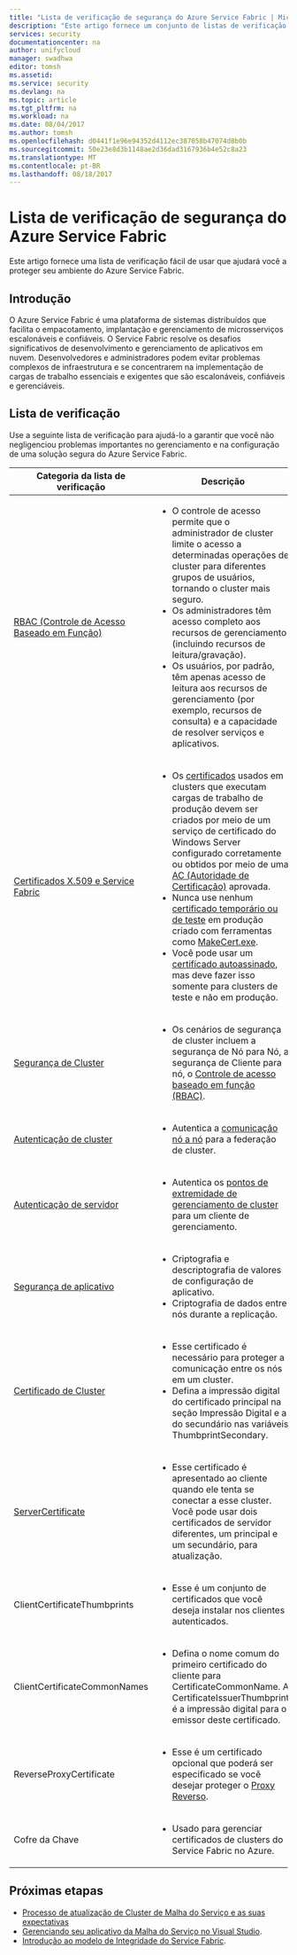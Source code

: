 ```yaml
---
title: "Lista de verificação de segurança do Azure Service Fabric | Microsoft Docs"
description: "Este artigo fornece um conjunto de listas de verificação de segurança do banco de dados do Azure."
services: security
documentationcenter: na
author: unifycloud
manager: swadhwa
editor: tomsh
ms.assetid: 
ms.service: security
ms.devlang: na
ms.topic: article
ms.tgt_pltfrm: na
ms.workload: na
ms.date: 08/04/2017
ms.author: tomsh
ms.openlocfilehash: d0441f1e96e94352d4112ec387058b47074d8b0b
ms.sourcegitcommit: 50e23e8d3b1148ae2d36dad3167936b4e52c8a23
ms.translationtype: MT
ms.contentlocale: pt-BR
ms.lasthandoff: 08/18/2017
---
```

# <a name="azure-service-fabric-security-checklist"></a>Lista de verificação de segurança do Azure Service Fabric
Este artigo fornece uma lista de verificação fácil de usar que ajudará você a proteger seu ambiente do Azure Service Fabric.

## <a name="introduction"></a>Introdução
O Azure Service Fabric é uma plataforma de sistemas distribuídos que facilita o empacotamento, implantação e gerenciamento de microsserviços escalonáveis e confiáveis. O Service Fabric resolve os desafios significativos de desenvolvimento e gerenciamento de aplicativos em nuvem. Desenvolvedores e administradores podem evitar problemas complexos de infraestrutura e se concentrarem na implementação de cargas de trabalho essenciais e exigentes que são escalonáveis, confiáveis e gerenciáveis.

## <a name="checklist"></a>Lista de verificação
Use a seguinte lista de verificação para ajudá-lo a garantir que você não negligenciou problemas importantes no gerenciamento e na configuração de uma solução segura do Azure Service Fabric.


|Categoria da lista de verificação| Descrição |
| ------------ | -------- |
|[RBAC (Controle de Acesso Baseado em Função)](https://docs.microsoft.com/en-us/azure/service-fabric/service-fabric-cluster-security-roles) | <ul><li>O controle de acesso permite que o administrador de cluster limite o acesso a determinadas operações de cluster para diferentes grupos de usuários, tornando o cluster mais seguro.</li><li>Os administradores têm acesso completo aos recursos de gerenciamento (incluindo recursos de leitura/gravação). </li><li>   Os usuários, por padrão, têm apenas acesso de leitura aos recursos de gerenciamento (por exemplo, recursos de consulta) e a capacidade de resolver serviços e aplicativos.</li></ul>|
|[Certificados X.509 e Service Fabric](https://docs.microsoft.com/en-us/azure/service-fabric/service-fabric-cluster-security) | <ul><li>Os [certificados](https://docs.microsoft.com/en-us/dotnet/framework/wcf/feature-details/working-with-certificates) usados em clusters que executam cargas de trabalho de produção devem ser criados por meio de um serviço de certificado do Windows Server configurado corretamente ou obtidos por meio de uma [AC (Autoridade de Certificação)](https://en.wikipedia.org/wiki/Certificate_authority) aprovada.</li><li>Nunca use nenhum [certificado temporário ou de teste](https://docs.microsoft.com/en-us/dotnet/framework/wcf/feature-details/how-to-create-temporary-certificates-for-use-during-development) em produção criado com ferramentas como [MakeCert.exe](https://msdn.microsoft.com/library/windows/desktop/aa386968.aspx). </li><li>Você pode usar um [certificado autoassinado](https://docs.microsoft.com/en-us/azure/service-fabric/service-fabric-windows-cluster-x509-security), mas deve fazer isso somente para clusters de teste e não em produção.</li></ul>|
|[Segurança de Cluster](https://docs.microsoft.com/en-us/azure/service-fabric/service-fabric-cluster-security) | <ul><li>Os cenários de segurança de cluster incluem a segurança de Nó para Nó, a segurança de Cliente para nó, o [Controle de acesso baseado em função (RBAC)](https://docs.microsoft.com/en-us/azure/service-fabric/service-fabric-cluster-security-roles).</li></ul>|
|[Autenticação de cluster](https://docs.microsoft.com/en-us/azure/service-fabric/service-fabric-cluster-creation-via-arm) | <ul><li>Autentica a [comunicação nó a nó](https://github.com/MicrosoftDocs/azure-docs/blob/master/articles/service-fabric/service-fabric-cluster-security.md) para a federação de cluster. </li></ul>|
|[Autenticação de servidor](https://docs.microsoft.com/en-us/azure/service-fabric/service-fabric-cluster-creation-via-arm) | <ul><li>Autentica os [pontos de extremidade de gerenciamento de cluster](https://docs.microsoft.com/en-us/azure/service-fabric/service-fabric-cluster-creation-via-portal) para um cliente de gerenciamento.</li></ul>|
|[Segurança de aplicativo](https://docs.microsoft.com/en-us/azure/service-fabric/service-fabric-cluster-creation-via-arm)| <ul><li>Criptografia e descriptografia de valores de configuração de aplicativo.</li><li> Criptografia de dados entre nós durante a replicação.</li></ul>|
|[Certificado de Cluster](https://docs.microsoft.com/en-us/azure/service-fabric/service-fabric-windows-cluster-x509-security) | <ul><li>Esse certificado é necessário para proteger a comunicação entre os nós em um cluster.</li><li>  Defina a impressão digital do certificado principal na seção Impressão Digital e a do secundário nas variáveis ThumbprintSecondary.</li></ul>|
|[ServerCertificate](https://docs.microsoft.com/en-us/azure/service-fabric/service-fabric-windows-cluster-x509-security)| <ul><li>Esse certificado é apresentado ao cliente quando ele tenta se conectar a esse cluster. Você pode usar dois certificados de servidor diferentes, um principal e um secundário, para atualização.</li></ul>|
|ClientCertificateThumbprints| <ul><li>Esse é um conjunto de certificados que você deseja instalar nos clientes autenticados. </li></ul>|
|ClientCertificateCommonNames| <ul><li>Defina o nome comum do primeiro certificado do cliente para CertificateCommonName. A CertificateIssuerThumbprint é a impressão digital para o emissor deste certificado. </li></ul>|
|ReverseProxyCertificate| <ul><li>Esse é um certificado opcional que poderá ser especificado se você desejar proteger o [Proxy Reverso](https://docs.microsoft.com/en-in/azure/service-fabric/service-fabric-reverseproxy). </li></ul>|
|Cofre da Chave| <ul><li>Usado para gerenciar certificados de clusters do Service Fabric no Azure.  </li></ul>|


## <a name="next-steps"></a>Próximas etapas
- [Processo de atualização de Cluster de Malha do Serviço e as suas expectativas](https://docs.microsoft.com/en-us/azure/service-fabric/service-fabric-cluster-upgrade)
- [Gerenciando seu aplicativo da Malha do Serviço no Visual Studio](https://docs.microsoft.com/en-us/azure/service-fabric/service-fabric-manage-application-in-visual-studio).
- [Introdução ao modelo de Integridade do Service Fabric](https://docs.microsoft.com/en-us/azure/service-fabric/service-fabric-health-introduction).
